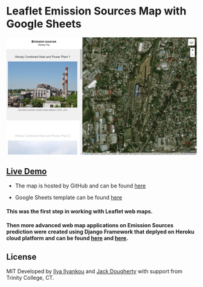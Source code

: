 # Leaflet Emission Sources Map with Google Sheets

![Demo Screenshot](media/screenshot.jpg)

## [Live Demo](https://mis180.github.io/Web-GIS/Leaflet_Emission_Sources_Map_with_Google_Sheets/index.html)
- The map is hosted by GitHub and can be found [here](https://mis180.github.io/Web-GIS/Leaflet_Emission_Sources_Map_with_Google_Sheets/index.html)

- Google Sheets template can be found [here](https://docs.google.com/spreadsheets/d/1jf7PLrn7R_avS0PyY6Jp8_nfGiG5VpGamxgw0P4_RQk/edit#gid=0)


#### This was the first step in working with Leaflet web maps. 

#### Then more advanced web map applications on Emission Sources prediction were created using Django Framework that deplyed on Heroku cloud platform and can be found [here](https://almatyemission.herokuapp.com/) and [here](https://aadapp.herokuapp.com/). 

## License
MIT
Developed by [Ilya Ilyankou](https://github.com/ilyankou) and [Jack Dougherty](https://github.com/jackdougherty) with support from Trinity College, CT.


